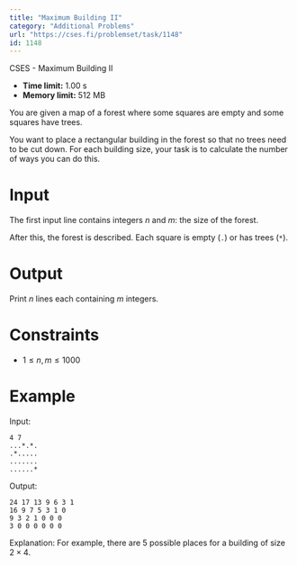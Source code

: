 ```yaml
---
title: "Maximum Building II"
category: "Additional Problems"
url: "https://cses.fi/problemset/task/1148"
id: 1148
---
```


CSES - Maximum Building II

  * **Time limit:** 1.00 s
  * **Memory limit:** 512 MB

You are given a map of a forest where some squares are empty and some squares
have trees.

You want to place a rectangular building in the forest so that no trees need
to be cut down. For each building size, your task is to calculate the number
of ways you can do this.

# Input

The first input line contains integers $n$ and $m$: the size of the forest.

After this, the forest is described. Each square is empty (`.`) or has trees
(`*`).

# Output

Print $n$ lines each containing $m$ integers.

# Constraints

  * $1 \le n,m \le 1000$

# Example

Input:

    
    
    4 7
    ...*.*.
    .*.....
    .......
    ......*
    

Output:

    
    
    24 17 13 9 6 3 1 
    16 9 7 5 3 1 0 
    9 3 2 1 0 0 0 
    3 0 0 0 0 0 0
    

Explanation: For example, there are $5$ possible places for a building of size
$2 \times 4$.


